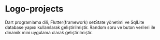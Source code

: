 # Logo-projects
Dart programlama dili, Flutter(framework) setState yönetimi ve SqlLite database yapısı kullanılarak geliştirilmiştir. Random soru ve buton verileri ile dinamik mini uygulama olarak geliştirilmiştir.

